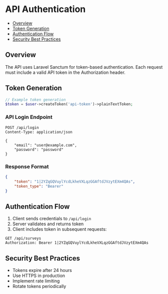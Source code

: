 # API Authentication

- [Overview](#overview)
- [Token Generation](#token-generation)
- [Authentication Flow](#auth-flow)
- [Security Best Practices](#security)

<a name="overview"></a>
## Overview

The API uses Laravel Sanctum for token-based authentication. Each request must include a valid API token in the Authorization header.

<a name="token-generation"></a>
## Token Generation

```php
// Example token generation
$token = $user->createToken('api-token')->plainTextToken;
```

### API Login Endpoint

```http
POST /api/login
Content-Type: application/json

{
    "email": "user@example.com",
    "password": "password"
}
```

### Response Format

```json
{
    "token": "1|2YZqGQVuylYcdLkheVXLqzGGAftdJVzytEXm4QAs",
    "token_type": "Bearer"
}
```

<a name="auth-flow"></a>
## Authentication Flow

1. Client sends credentials to `/api/login`
2. Server validates and returns token
3. Client includes token in subsequent requests:

```http
GET /api/surveys
Authorization: Bearer 1|2YZqGQVuylYcdLkheVXLqzGGAftdJVzytEXm4QAs
```

<a name="security"></a>
## Security Best Practices

- Tokens expire after 24 hours
- Use HTTPS in production
- Implement rate limiting
- Rotate tokens periodically